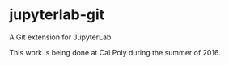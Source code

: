 # jupyterlab-git

A Git extension for JupyterLab

This work is being done at Cal Poly during the summer of 2016.
